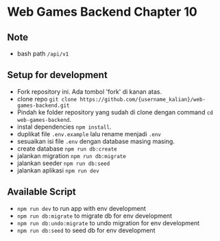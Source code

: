 # Web Games Backend Chapter 10

## Note

- bash path `/api/v1`

## Setup for development

- Fork repository ini. Ada tombol 'fork' di kanan atas.
- clone repo `git clone https://github.com/{username_kalian}/web-games-backend.git`
- Pindah ke folder repository yang sudah di clone dengan command `cd web-games-backend`.
- instal dependencies `npm install`.
- duplikat file `.env.example` lalu rename menjadi `.env`
- sesuaikan isi file `.env` dengan database masing masing.
- create database `npm run db:create`
- jalankan migration `npm run db:migrate`
- jalankan seeder `npm run db:seed`
- jalankan aplikasi `npm run dev`

## Available Script

- `npm run dev` to run app with env development
- `npm run db:migrate` to migrate db for env development
- `npm run db:undo:migrate` to undo migration for env development
- `npm run db:seed` to seed db for env development
